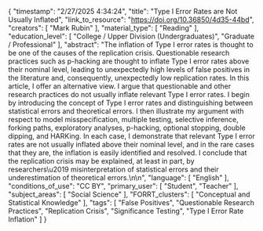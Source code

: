 {
    "timestamp": "2/27/2025 4:34:24",
    "title": "Type I Error Rates are Not Usually Inflated",
    "link_to_resource": "https://doi.org/10.36850/4d35-44bd",
    "creators": [
        "Mark Rubin"
    ],
    "material_type": [
        "Reading"
    ],
    "education_level": [
        "College / Upper Division (Undergraduates)",
        "Graduate / Professional"
    ],
    "abstract": "The inflation of Type I error rates is thought to be one of the causes of the replication crisis. Questionable research practices such as p-hacking are thought to inflate Type I error rates above their nominal level, leading to unexpectedly high levels of false positives in the literature and, consequently, unexpectedly low replication rates. In this article, I offer an alternative view. I argue that questionable and other research practices do not usually inflate relevant Type I error rates. I begin by introducing the concept of Type I error rates and distinguishing between statistical errors and theoretical errors. I then illustrate my argument with respect to model misspecification, multiple testing, selective inference, forking paths, exploratory analyses, p-hacking, optional stopping, double dipping, and HARKing. In each case, I demonstrate that relevant Type I error rates are not usually inflated above their nominal level, and in the rare cases that they are, the inflation is easily identified and resolved. I conclude that the replication crisis may be explained, at least in part, by researchers\u2019 misinterpretation of statistical errors and their underestimation of theoretical errors.\n\n",
    "language": [
        "English"
    ],
    "conditions_of_use": "CC BY",
    "primary_user": [
        "Student",
        "Teacher"
    ],
    "subject_areas": [
        "Social Science"
    ],
    "FORRT_clusters": [
        "Conceptual and Statistical Knowledge"
    ],
    "tags": [
        "False Positives",
        "Questionable Research Practices",
        "Replication Crisis",
        "Significance Testing",
        "Type I Error Rate Inflation"
    ]
}